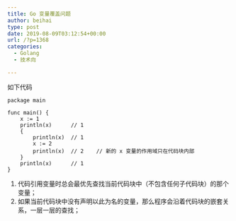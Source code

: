 ```yaml
---
title: Go 变量覆盖问题
author: beihai
type: post
date: 2019-08-09T03:12:54+00:00
url: /?p=1368
categories:
  - Golang
  - 技术向

---
```

如下代码

<pre class="pure-highlightjs"><code class="null">package main

func main() {
	x := 1
	println(x)      // 1
	{
		println(x)  // 1
		x := 2
		println(x)  // 2    // 新的 x 变量的作用域只在代码块内部
	}
	println(x)      // 1
}</code></pre>

  1. <span>代码引用变量时总会最优先查找当前代码块中（不包含任何子代码块）的那个变量；</span>
  2. <span>如果当前代码块中没有声明以此为名的变量，那么程序会沿着代码块的嵌套关系，一层一层的查找；</span>